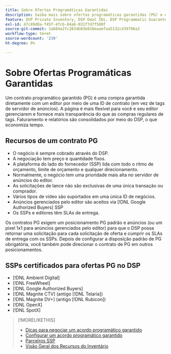 ```yaml
---
title: Sobre Ofertas Programáticas Garantidas
description: Saiba mais sobre ofertas programáticas garantidas (PG) e quais SSPs são certificados para fornecê-las.
feature: DSP Private Inventory, DSP Deal IDs, DSP Programmatic Guaranteed Deals
exl-id: 47c89d8a-f45f-4fcb-84a6-031f7d7f580f
source-git-commit: 1a684a2fc2834b03e010eaaefaa5132c439796a3
workflow-type: tm+mt
source-wordcount: '239'
ht-degree: 0%

---
```


# Sobre Ofertas Programáticas Garantidas

Um contrato programático garantido (PG) é uma compra garantida diretamente com um editor por meio de uma ID de contrato (em vez de tags de servidor de anúncios). A página é mais flexível para você e seu editor gerenciarem e fornece mais transparência do que as compras regulares de tags. Faturamento e relatórios são consolidados por meio do DSP, o que economiza tempo.

## Recursos de um contrato PG

* O negócio é sempre cobrado através do DSP.
* A negociação tem preço e quantidade fixos.
* A plataforma do lado do fornecedor (SSP) lida com todo o ritmo de orçamento, limite de orçamento e qualquer direcionamento.
* Normalmente, o negócio tem uma prioridade mais alta no servidor de anúncios do editor.
* As solicitações de lance não são exclusivas de uma única transação ou comprador.
* Vários tipos de vídeo são suportados em uma única ID de negócios.
* Anúncios gerenciados pelo editor são aceitos via [!DNL Google Authorized Buyers] SSP
* Os SSPs e editores têm SLAs de entrega.

Os contratos PG exigem um posicionamento PG padrão e anúncios (ou um pixel 1x1 para anúncios gerenciados pelo editor) para que o DSP possa retornar uma solicitação para cada solicitação de oferta e cumprir os SLAs de entrega com os SSPs. Depois de configurar a disposição padrão de PG obrigatória, você também pode direcionar o contrato de PG em outros posicionamentos.

## SSPs certificados para ofertas PG no DSP

* [!DNL Ambient Digital]
* [!DNL FreeWheel]
* [!DNL Google Authorized Buyers]
* [!DNL Magnite CTV] (antigo [!DNL Telaria])
* [!DNL Magnite DV+] (antigo [!DNL Rubicon])
* [!DNL OpenX]
* [!DNL SpotX]

>[!MORELIKETHIS]
>
>* [Dicas para negociar um acordo programático garantido](/help/dsp/inventory/programmatic-guaranteed-tips.md)
>* [Configurar um acordo programático garantido](programmatic-guaranteed-set-up.md)
>* [Parceiros SSP](ssp-partners.md)
>* [Visão Geral dos Recursos do Inventário](inventory-overview.md)
